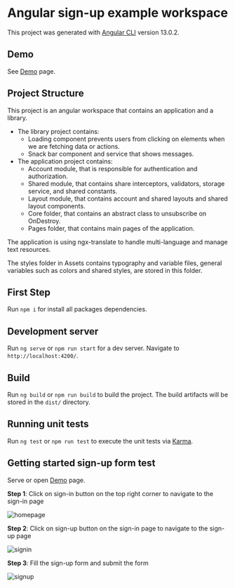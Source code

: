 # Angular sign-up example workspace
This project was generated with [Angular CLI](https://github.com/angular/angular-cli) version 13.0.2.

## Demo 
See [Demo](http://kizhangallery.ir) page.


## Project Structure 
This project is an angular workspace that contains an application and a library.
- The library project contains:
  - Loading component prevents users from clicking on elements when we are fetching data or actions. 
  - Snack bar component and service that shows messages.
- The application project contains:
  - Account module, that is responsible for authentication and authorization.
  - Shared module, that contains share interceptors, validators, storage service, and shared constants.
  - Layout module, that contains account and shared layouts and shared layout components.
  - Core folder, that contains an abstract class to unsubscribe on OnDestroy.
  - Pages folder, that contains main pages of the application.

The application is using ngx-translate to handle multi-language and manage text resources.

The styles folder in Assets contains typography and variable files, general variables such as colors and shared styles, are stored in this folder.

## First Step 
Run `npm i` for install all packages dependencies. 


## Development server
Run `ng serve` or `npm run start` for a dev server. Navigate to `http://localhost:4200/`.


## Build
Run `ng build` or `npm run build` to build the project. The build artifacts will be stored in the `dist/` directory.


## Running unit tests
Run `ng test` or `npm run test` to execute the unit tests via [Karma](https://karma-runner.github.io).


## Getting started sign-up form test
Serve or open [Demo](http://kizhangallery.ir) page.

**Step 1**: Click on sign-in button on the top right corner to navigate to the sign-in page

![homepage](https://user-images.githubusercontent.com/82710647/143786387-a946ec33-d870-4ccc-8f1e-1a60b304b0a5.jpg)

**Step 2**: Click on sign-up button on the sign-in page to navigate to the sign-up page

![signin](https://user-images.githubusercontent.com/82710647/143786369-d9e45dc3-70a2-4078-a7b6-bb9a59324290.jpg)

**Step 3**: Fill the sign-up form and submit the form

![signup](https://user-images.githubusercontent.com/82710647/143786378-d8bc7928-708e-43b0-9804-3d1b21eff7e0.jpg)

